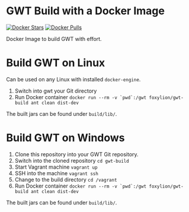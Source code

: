 # GWT Build with a Docker Image

[![Docker Stars](https://img.shields.io/docker/stars/foxylion/gwt-build.svg?style=flat-square)](https://hub.docker.com/r/foxylion/gwt-build/)
[![Docker Pulls](https://img.shields.io/docker/pulls/foxylion/gwt-build.svg?style=flat-square)](https://hub.docker.com/r/foxylion/gwt-build/)

Docker Image to build GWT with effort.

# Build GWT on Linux

Can be used on any Linux with installed ``docker-engine``.

1. Switch into gwt your Git directory
2. Run Docker container ``docker run --rm -v `pwd`:/gwt foxylion/gwt-build ant clean dist-dev``

The built jars can be found under ``build/lib/``.

# Build GWT on Windows

1. Clone this repository into your GWT Git repository.
2. Switch into the cloned repository ``cd gwt-build``
3. Start Vagrant machine ``vagrant up``
4. SSH into the machine ``vagrant ssh``
5. Change to the build directory ``cd /vagrant``
6. Run Docker container ``docker run --rm -v `pwd`:/gwt foxylion/gwt-build ant clean dist-dev``

The built jars can be found under ``build/lib/``.
